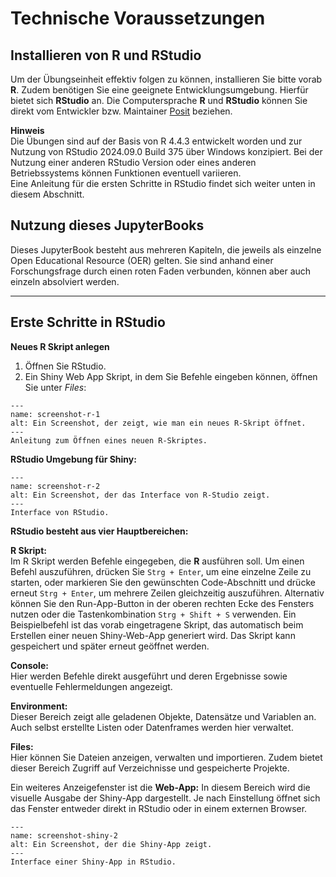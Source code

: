 # Technische Voraussetzungen

## Installieren von R und RStudio

Um der Übungseinheit effektiv folgen zu können, installieren Sie bitte vorab **R**. Zudem benötigen Sie eine geeignete Entwicklungsumgebung. Hierfür bietet sich **RStudio** an. Die Computersprache **R** und **RStudio** können Sie direkt vom Entwickler bzw. Maintainer <a href="https://posit.co/download/rstudio-desktop/" target="_blank">Posit</a> beziehen.  

**Hinweis**  
Die Übungen sind auf der Basis von R 4.4.3 entwickelt worden und zur Nutzung von RStudio 2024.09.0 Build 375 über Windows konzipiert. Bei der Nutzung einer anderen RStudio Version oder eines anderen Betriebssystems können Funktionen eventuell variieren.  
Eine Anleitung für die ersten Schritte in RStudio findet sich weiter unten in diesem Abschnitt.  

## Nutzung dieses JupyterBooks

Dieses JupyterBook besteht aus mehreren Kapiteln, die jeweils als einzelne Open Educational Resource (OER) gelten. Sie sind anhand einer Forschungsfrage durch einen roten Faden verbunden, können aber auch einzeln absolviert werden.


------------------------------------------------------------------------

## Erste Schritte in RStudio

**Neues R Skript anlegen**  
1. Öffnen Sie RStudio.  
2. Ein Shiny Web App Skript, in dem Sie Befehle eingeben können, öffnen Sie
unter *Files*: 
 
```{figure} _images/R_Studio_open_new_script.png
---
name: screenshot-r-1
alt: Ein Screenshot, der zeigt, wie man ein neues R-Skript öffnet.
---
Anleitung zum Öffnen eines neuen R-Skriptes.
``` 

**RStudio Umgebung für Shiny:** 

```{figure} _images/R_Studio_Interface.png
---
name: screenshot-r-2
alt: Ein Screenshot, der das Interface von R-Studio zeigt.
---
Interface von RStudio.
```

**RStudio besteht aus vier Hauptbereichen:**

**R Skript:**  
Im R Skript werden Befehle eingegeben, die **R** ausführen soll.
Um einen Befehl auszuführen, drücken Sie `Strg + Enter`, um eine einzelne Zeile zu starten, oder markieren Sie den gewünschten Code-Abschnitt und drücke erneut `Strg + Enter`, um mehrere Zeilen gleichzeitig auszuführen. Alternativ können Sie den Run-App-Button in der oberen rechten Ecke des Fensters nutzen oder die Tastenkombination `Strg + Shift + S` verwenden.
Ein Beispielbefehl ist das vorab eingetragene Skript, das automatisch beim Erstellen einer neuen Shiny-Web-App generiert wird.
Das Skript kann gespeichert und später erneut geöffnet werden.

**Console:**  
Hier werden Befehle direkt ausgeführt und deren Ergebnisse sowie eventuelle Fehlermeldungen angezeigt.

**Environment:**  
Dieser Bereich zeigt alle geladenen Objekte, Datensätze und Variablen an. Auch selbst erstellte Listen oder Datenframes werden hier verwaltet.  

**Files:**  
Hier können Sie Dateien anzeigen, verwalten und importieren. Zudem bietet dieser Bereich Zugriff auf Verzeichnisse und gespeicherte Projekte.


Ein weiteres Anzeigefenster ist die **Web-App:** In diesem Bereich wird die visuelle Ausgabe der Shiny-App dargestellt. Je nach Einstellung öffnet sich das Fenster entweder direkt in RStudio oder in einem externen Browser.  

```{figure} _images/R_Studio_Shiny_App.png
---
name: screenshot-shiny-2
alt: Ein Screenshot, der die Shiny-App zeigt.
---
Interface einer Shiny-App in RStudio.
```
